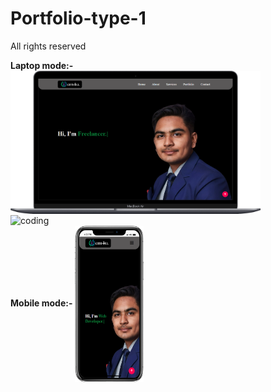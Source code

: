 # Portfolio-type-1

All rights reserved

<b>Laptop mode:-</b>
<img align="center" width=400 alt="coding" src="./Readme-assets/Laptop.png"/>
<br>
<img align="center" width=300 alt="coding" src="./Readme-assets/Tablet.png"/>
<br><b>Mobile mode:-</b>
<img align="center" width=110 height=250 alt="coding" src="./Readme-assets/Mobile.png"/>

